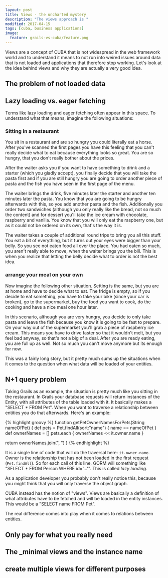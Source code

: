 ```yaml
---
layout: post
title: Views - the uncharted mystery
description: "The views approach is "
modified: 2017-04-15
tags: [cuba, business applications]
image:
  feature: grails-vs-cuba/feature.png
---
```


Views are a concept of CUBA that is not widespread in the web framework world and to understand it means to not run into weired issues around data that is not loaded and applications that therefore stop working. Let's look at the idea behind views and why they are actually a very good idea.

<!-- more -->

## The problem of not loaded data

## Lazy loading vs. eager fetching

Terms like lazy loading and eager fetching often appear in this space. To understand what that means, imagine the following situations:

### Sitting in a restaurant
You sit in a restaurant and are so hungry you could literally eat a horse. After you've scanned the first pages you have this feeling that you can't really decide what to eat because everything looks so great. You are so hungry, that you don't really bother about the prices.

After the waiter asks you if you want to have something to drink and a starter (which you gladly accept), you finally decide that you will take the pasta first and if you are still hungry you are going to order another piece of pasta and the fish you have seen in the first page of the menu.

The waiter brings the drink, five minutes later the starter and another ten minutes later the pasta. You know that you are going to be hungry afterwards with this, so you add another pasta and the fish. Additionally you order two sandwiches (although you only really like the bread, not so much the content) and for dessert you'll take the ice cream with chocolate, raspberry and vanilla. You know that you will only eat the raspberry one, but as it could not be ordered on its own, that's the way it is.

The waiter takes a couple of additional round trips to bring you all this stuff. You eat a bit of everything, but it turns out your eyes were bigger than your belly. So you see not eaten food all over the place. You had eaten so much, you aren't really able to move, when the waiter brings you the bill. This is when you realize that letting the belly decide what to order is not the best idea.


### arrange your meal on your own

Now imagine the following other situation. Setting is the same, but you are at home and have to decide what to eat. The fridge is empty, so if you decide to eat something, you have to take your bike (since your car is broken), go to the supermarket, buy the food you want to cook, do the cooking and have a nice meal one hour later.

In this scenario, although you are very hungry, you decide to only take pasta and leave the fish because you know it is going to be fast to prepare. On your way out of the supermarket you'll grab a piece of raspberry ice cream. This means you have to drive faster so that it wouldn't melt, but you feel bad anyway, so that's not a big of a deal.
After you are ready eating, you are full up as well. Not so much you can't move anymore but its enough for now.

This was a fairly long story, but it pretty much sums up the situations when it comes to the question when what data will be loaded of your entities.

## N+1 query problem

Taking Grails as an example, the situation is pretty much like you sitting in the restaurant. In Grails your database requests will return instances of the Entity, with all attributes of the table loaded with it. It basically makes a "SELECT * FROM Pet". When you want to traverse a relationship between entities you do that afterwards. Here's an example:

{% highlight groovy %}
function getPetOwnerNamesForPets(String nameOfPet) {
  def pets = Pet.findAll(sort:"name") {
       name == nameOfPet
  }
  def ownerNames = []
  pets.each {
    ownerNames << it.owner.name
  }

  return ownerNames.join(", ")
}
{% endhighlight %}

It is a single line of code that will do the traversal here: <code>it.owner.name</code>. Owner is the relationship that has not been loaded in the first request (<code>Pet.findAll</code>). So for each call of this line, GORM will something like "SELECT * FROM Person WHERE id='...'". This is called *lazy loading*.

As a application developer you probably don't really notice this, because you might think that you will only traverse the object graph.


CUBA instead has the notion of "views". Views are basically a definition of what attributes have to be fetched and will be loaded in the entity instances. This would be a "SELECT name FROM Pet".

The real difference comes into play when it comes to relations between entities.

## Only pay for what you really need


## The _minimal views and the instance name


## create multiple views for different purposes
